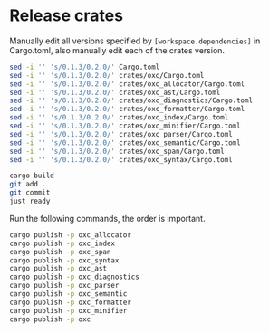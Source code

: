 # Release crates

Manually edit all versions specified by `[workspace.dependencies]` in Cargo.toml,
also manually edit each of the crates version.

```bash
sed -i '' 's/0.1.3/0.2.0/' Cargo.toml
sed -i '' 's/0.1.3/0.2.0/' crates/oxc/Cargo.toml
sed -i '' 's/0.1.3/0.2.0/' crates/oxc_allocator/Cargo.toml
sed -i '' 's/0.1.3/0.2.0/' crates/oxc_ast/Cargo.toml
sed -i '' 's/0.1.3/0.2.0/' crates/oxc_diagnostics/Cargo.toml
sed -i '' 's/0.1.3/0.2.0/' crates/oxc_formatter/Cargo.toml
sed -i '' 's/0.1.3/0.2.0/' crates/oxc_index/Cargo.toml
sed -i '' 's/0.1.3/0.2.0/' crates/oxc_minifier/Cargo.toml
sed -i '' 's/0.1.3/0.2.0/' crates/oxc_parser/Cargo.toml
sed -i '' 's/0.1.3/0.2.0/' crates/oxc_semantic/Cargo.toml
sed -i '' 's/0.1.3/0.2.0/' crates/oxc_span/Cargo.toml
sed -i '' 's/0.1.3/0.2.0/' crates/oxc_syntax/Cargo.toml

cargo build
git add .
git commit
just ready
```

Run the following commands, the order is important.

```bash
cargo publish -p oxc_allocator
cargo publish -p oxc_index
cargo publish -p oxc_span
cargo publish -p oxc_syntax
cargo publish -p oxc_ast
cargo publish -p oxc_diagnostics
cargo publish -p oxc_parser
cargo publish -p oxc_semantic
cargo publish -p oxc_formatter
cargo publish -p oxc_minifier
cargo publish -p oxc
```
